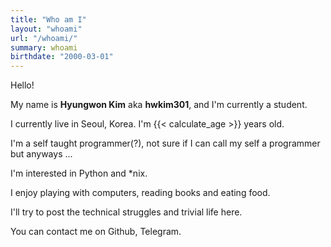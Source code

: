 ```yaml
---
title: "Who am I"
layout: "whoami"
url: "/whoami/"
summary: whoami
birthdate: "2000-03-01"
---
```


Hello!

My name is **Hyungwon Kim** aka **hwkim301**, and I'm currently a student.


I currently live in Seoul, Korea. I'm {{< calculate_age >}} years old. 


I'm a self taught programmer(?), not sure if I can call my self a programmer but anyways ... 


I'm interested in Python and *nix. 


I enjoy playing with computers, reading books and eating food.


I'll try to post the technical struggles and trivial life here. 


You can contact me on Github, Telegram.